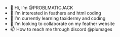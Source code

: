 - 👋 Hi, I’m @PROBLMATICJACK
- 👀 I’m interested in feathers and html coding
- 🌱 I’m currently learning taxidermy and coding
- 💞️ I’m looking to collaborate on my feather website
- 📫 How to reach me through discord @plumages

<!---
PROBLMATICJACK/PROBLMATICJACK is a ✨ special ✨ repository because its `README.md` (this file) appears on your GitHub profile.
You can click the Preview link to take a look at your changes.
--->
